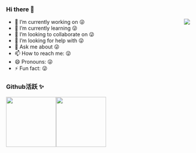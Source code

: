 ### Hi there 👋

<!--
**suny1798/suny1798** is a ✨ _special_ ✨ repository because its `README.md` (this file) appears on your GitHub profile.

Here are some ideas to get you started:
-->
<img align="right" src="https://count.getloli.com/get/@:suny1798?theme=rule34">

- 🔭 I’m currently working on 😜
- 🌱 I’m currently learning 😜
- 👯 I’m looking to collaborate on 😜
- 🤔 I’m looking for help with 😜
- 💬 Ask me about 😜
- 📫 How to reach me: 😜
- 😄 Pronouns: 😜
- ⚡ Fun fact: 😜

### Github活跃 ✨

<img align="" height="137px" src="https://github-readme-stats.vercel.app/api?username=suny1798&hide_title=true&hide_border=true&show_icons=true&include_all_commits=true&line_height=21&bg_color=0,EC6C6C,FFD479,FFFC79,73FA79&theme=graywhite&locale=cn" /><img align="" height="137px" src="https://github-readme-stats.vercel.app/api/top-langs/?username=suny1798&hide_title=true&hide_border=true&layout=compact&bg_color=0,73FA79,73FDFF,D783FF&theme=graywhite&locale=cn" />


